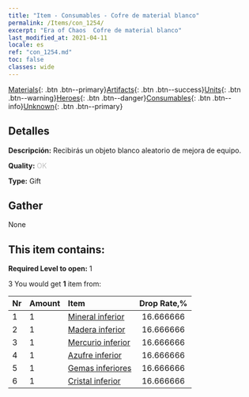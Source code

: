 ```yaml
---
title: "Item - Consumables - Cofre de material blanco"
permalink: /Items/con_1254/
excerpt: "Era of Chaos  Cofre de material blanco"
last_modified_at: 2021-04-11
locale: es
ref: "con_1254.md"
toc: false
classes: wide
---
```

 [Materials](/es/Items/){: .btn .btn--primary}[Artifacts](/es/Items/Artifacts/){: .btn .btn--success}[Units](/es/Items/Units/){: .btn .btn--warning}[Heroes](/es/Items/Heroes/){: .btn .btn--danger}[Consumables](/es/Items/Consumables/){: .btn .btn--info}[Unknown](/es/Items/Unknown/){: .btn .btn--primary}

## Detalles
 **Descripción:** Recibirás un objeto blanco aleatorio de mejora de equipo.

 **Quality:** <span style="color: #C0C0C0">OK</span>

 **Type:** Gift

## Gather

  None

## This item contains:

 **Required Level to open:** 1

 3 You would get **1** item  from:

  | Nr | Amount |     Item    | Drop Rate,% |
  |:---|:-------|:------------|:---------:|
  | 1 | 1 | [Mineral inferior](/es/Items/mat_1/) | 16.666666 | 
  | 2 | 1 | [Madera inferior](/es/Items/mat_1/) | 16.666666 | 
  | 3 | 1 | [Mercurio inferior](/es/Items/mat_2/) | 16.666666 | 
  | 4 | 1 | [Azufre inferior](/es/Items/mat_3/) | 16.666666 | 
  | 5 | 1 | [Gemas inferiores](/es/Items/mat_4/) | 16.666666 | 
  | 6 | 1 | [Cristal inferior](/es/Items/mat_5/) | 16.666666 | 
